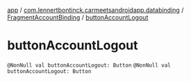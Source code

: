 [app](../../index.md) / [com.lennertbontinck.carmeetsandroidapp.databinding](../index.md) / [FragmentAccountBinding](index.md) / [buttonAccountLogout](./button-account-logout.md)

# buttonAccountLogout

`@NonNull val buttonAccountLogout: Button`
`@NonNull val buttonAccountLogout: Button`